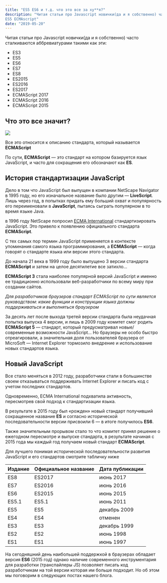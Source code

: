 ```yaml
---
title: "ES5 ES6 и т.д. что это все за ху**я?"
description: "Читая статьи про Javascript новички(да и я собственно) часто сталкиваются аббревиатурами такими как ES6
ES5 ECMAscript"
date: "2019-05-20"
---
```


Читая статьи про Javascript новички(да и я собственно) часто сталкиваются аббревиатурами такими как эти:

- ES3
- ES5
- ES6
- ES7
- ES8
- ES2015
- ES2016
- ES2017
- ECMAScript 2017
- ECMAScript 2016
- ECMAScript 2015

## Что это все значит?

![](https://newwebmaster.ru/content/uploads/2018/06/giphy.gif)

Все это относится к описанию стандарта, который называется __ECMAScript__

По сути, __ECMAScript__ — это стандарт на котором базируется язык JavaScript, и часто для сокращения его обозначают как
__ES__.

## История стандартизации JavaScript

Дело в том что JavaScript был выпущен в компании NetScape Navigator в 1995 году, но его изначальное название было другим
— __LiveScript__. Лишь через год, в попытках придать ему больший охват и популярность его переименовали в
__JavaScript__, пытаясь сыграть популярном в то время языке Java.

в 1996 году NetScape попросил [ECMA International](http://www.ecma-international.org/) стандартизировать JavaScript. Это
привело к появлению официального стандарта __ECMAScript__.

С тех самых пор термин JavaScript применяется в контексте упоминания самого языка программирования, а __ECMAScript__ —
когда говорят о стандарте языка или версии этого стандарта.

До начала 21 века в 1999 году было выпущено 3 версии стандарта __ECMAScript__ и затем на целое десятилетие все затихло…

__ECMAScript 3__ стала наиболее популярной версий JavaScript и именно ее традиционно использовали веб-разработчики по
всему миру при создании сайтов.

_Для разработчиков браузеров стандарт ECMAScript по сути является руководством: какие функции и конструкции языка должны
поддерживаться и выполняться браузером_

За десять лет после выхода третей версии стандарта была неудачная попытка выпуска 4 версии, и лишь в 2009 году комитет
смог родить __ECMAScript 5__ — стандарт, который предусматривал новые/современные возможности JavaScript… Но браузеры не
особо быстро отреагировали, а значительная доля пользователей браузера от MicroSoft — Internet Explorer тормозило
внедрение и использование новых стандартов языка.

## Новый JavaScript

Все стало меняться в 2012 году, разработчики стали в большинстве своем отказываться поддерживать Internet Explorer и
писать код с учетом последних стандартов.

Одновременно, ECMA International подхватила активность, пересмотрев свой подход к стандартизации языка.

В результате в 2015 году был «рожден» новый стандарт получивший сокращенное название __ES__ и согласно исторической
последовательности версии присвоили 6 — в итоге получилось __ES6__.

Также значительным прорывом стало то что комитет принял решение о ежегодном пересмотре и выпуске стандарта, в результате
начиная с 2015 года мы каждый год получаем новый стандарт __ECMAScript__.

Для лучшего понимая исторической последовательности развития JavaScript и его стандартов смотрите табличку ниже


<table class="uk-table uk-table-divider uk-table-striped">
    <thead>
        <tr>
            <th>Издание</th>
            <th> Официальное название </th>
            <th> Дата публикации</th>
        </tr>
    </thead>
    <tbody>
        <tr>
            <td>ES8</td>
            <td>ES2017</td>
            <td>июнь 2017</td>
        </tr>
        <tr>
            <td>ES7</td>
            <td>ES2016</td>
            <td>июнь 2016</td>
        </tr>
        <tr>
            <td>ES6</td>
            <td>ES2015</td>
            <td>июнь 2015</td>
        </tr>
        <tr>
            <td>ES5.1</td>
            <td>ES5.1</td>
            <td>июнь 2011</td>
        </tr>
        <tr>
            <td>ES5</td>
            <td>ES5</td>
            <td>декабрь 2009</td>
        </tr>
        <tr>
            <td>ES4</td>
            <td>ES4</td>
            <td>отменен</td>
        </tr>
        <tr>
            <td>ES3</td>
            <td>ES3</td>
            <td>декабрь 1999</td>
        </tr>
        <tr>
            <td>ES2</td>
            <td>ES2</td>
            <td>июнь 1998</td>
        </tr>
        <tr>
            <td>ES1</td>
            <td>ES1</td>
            <td>июнь 1997</td>
        </tr>
    </tbody>
</table>


На сегодняшний день наибольшей поддержкой в браузерах обладает версия __ES6__ (2015 год) однако наличие современного
инструментария для разработки (транспайлеры JS) позволяет писать код разработчикам на той версии которая им больше
подходит. Но об этом мы поговорим в следующих постах нашего блога.